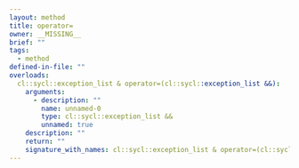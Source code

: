 ```yaml
---
layout: method
title: operator=
owner: __MISSING__
brief: ""
tags:
  - method
defined-in-file: ""
overloads:
  cl::sycl::exception_list & operator=(cl::sycl::exception_list &&):
    arguments:
      - description: ""
        name: unnamed-0
        type: cl::sycl::exception_list &&
        unnamed: true
    description: ""
    return: ""
    signature_with_names: cl::sycl::exception_list & operator=(cl::sycl::exception_list &&)
---
```

